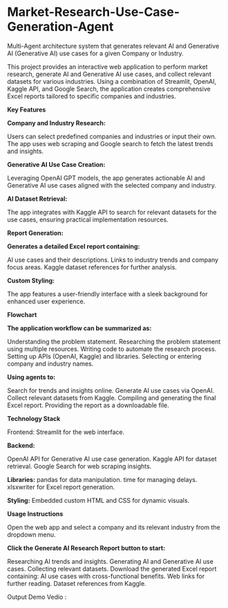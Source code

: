 # Market-Research-Use-Case-Generation-Agent
Multi-Agent architecture system that generates relevant AI and Generative AI (Generative AI) use cases for a given Company or Industry.

This project provides an interactive web application to perform market research, generate AI and Generative AI use cases, and collect relevant datasets for various industries. Using a combination of Streamlit, OpenAI, Kaggle API, and Google Search, the application creates comprehensive Excel reports tailored to specific companies and industries.

**Key Features**

**Company and Industry Research:**

  Users can select predefined companies and industries or input their own.
  The app uses web scraping and Google search to fetch the latest trends and insights.

**Generative AI Use Case Creation:**

  Leveraging OpenAI GPT models, the app generates actionable AI and Generative AI use cases aligned with the selected company and 
  industry.

**AI Dataset Retrieval:**

  The app integrates with Kaggle API to search for relevant datasets for the use cases, ensuring practical implementation resources.

**Report Generation:**

**Generates a detailed Excel report containing:**

  AI use cases and their descriptions.
  Links to industry trends and company focus areas.
  Kaggle dataset references for further analysis.
  
**Custom Styling:**

  The app features a user-friendly interface with a sleek background for enhanced user experience.

**Flowchart**

**The application workflow can be summarized as:**

  Understanding the problem statement.
  Researching the problem statement using multiple resources.
  Writing code to automate the research process.
  Setting up APIs (OpenAI, Kaggle) and libraries.
  Selecting or entering company and industry names.
  
**Using agents to:**

  Search for trends and insights online.
  Generate AI use cases via OpenAI.
  Collect relevant datasets from Kaggle.
  Compiling and generating the final Excel report.
  Providing the report as a downloadable file.

**Technology Stack**

  Frontend: Streamlit for the web interface.
  
**Backend:**

  OpenAI API for Generative AI use case generation.
  Kaggle API for dataset retrieval.
  Google Search for web scraping insights.
  
**Libraries:**
  pandas for data manipulation.
  time for managing delays.
  xlsxwriter for Excel report generation.
  
**Styling:** Embedded custom HTML and CSS for dynamic visuals.  

**Usage Instructions**

  Open the web app and select a company and its relevant industry from the dropdown menu.

**Click the Generate AI Research Report button to start:**

  Researching AI trends and insights.
  Generating AI and Generative AI use cases.
  Collecting relevant datasets.
  Download the generated Excel report containing:
  AI use cases with cross-functional benefits.
  Web links for further reading.
  Dataset references from Kaggle.


Output Demo Vedio :

